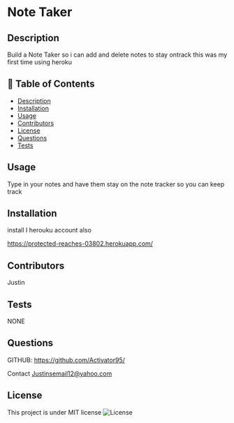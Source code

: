 # Note Taker

## Description
Build a Note Taker so i can add and delete notes to stay ontrack 
this was my first time using heroku

## 📝 Table of Contents
- <a href="#description">Description</a>
- <a href="#installation">Installation</a>
- <a href="#usage">Usage</a>
- <a href="#contributors">Contributors</a>
- <a href="#license">License</a>
- <a href="#questions">Questions</a>
- <a href="#tests">Tests</a>

## Usage
Type in your notes and have them stay on the note tracker so you can keep track

## Installation
install I
herouku account also

https://protected-reaches-03802.herokuapp.com/

## Contributors
Justin 

## Tests
NONE

## Questions
GITHUB: https://github.com/Activator95/

Contact Justinsemail12@yahoo.com

## License
This project is under MIT license
![License](https://img.shields.io/badge/License-MIT-green.svg)